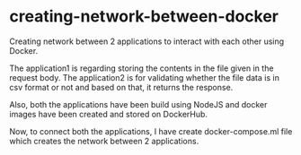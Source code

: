 # creating-network-between-docker
Creating network between 2 applications to interact with each other using Docker.

The application1 is regarding storing the contents in the file given in the request body. The application2 is for validating whether the file data is in csv format or not and based on that, it returns the response.

Also, both the applications have been build using NodeJS and docker images have been created and stored on DockerHub.

Now, to connect both the applications, I have create docker-compose.ml file which creates the network between 2 applications.

